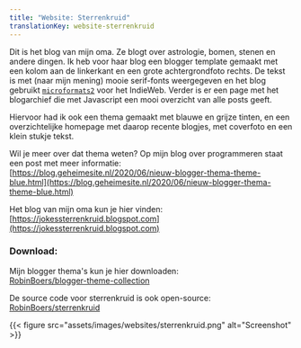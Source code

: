 ```yaml
---
title: "Website: Sterrenkruid"
translationKey: website-sterrenkruid
---
```


Dit is het blog van mijn oma. Ze blogt over astrologie, bomen, stenen en andere dingen. Ik heb voor haar blog een blogger template gemaakt met een kolom aan de linkerkant en een grote achtergrondfoto rechts. De tekst is met (naar mijn mening) mooie serif-fonts weergegeven en het blog gebruikt [`microformats2`](https://indieweb.org/microformats) voor het IndieWeb. Verder is er een page met het blogarchief die met Javascript een mooi overzicht van alle posts geeft.

Hiervoor had ik ook een thema gemaakt met blauwe en grijze tinten, en een overzichtelijke homepage met daarop recente blogjes, met coverfoto en een klein stukje tekst.

Wil je meer over dat thema weten? Op mijn blog over programmeren staat een post met meer informatie:  
[https://blog.geheimesite.nl/2020/06/nieuw-blogger-thema-theme-blue.html](https://blog.geheimesite.nl/2020/06/nieuw-blogger-thema-theme-blue.html)

Het blog van mijn oma kun je hier vinden:  
[https://jokessterrenkruid.blogspot.com](https://jokessterrenkruid.blogspot.com)

### Download:

Mijn blogger thema's kun je hier downloaden:  
[RobinBoers/blogger-theme-collection](https://github.com/RobinBoers/blogger-theme-collection)

De source code voor sterrenkruid is ook open-source:
[RobinBoers/sterrenkruid](https://github.com/RobinBoers/sterrenkruid)

{{< figure src="assets/images/websites/sterrenkruid.png" alt="Screenshot" >}}
